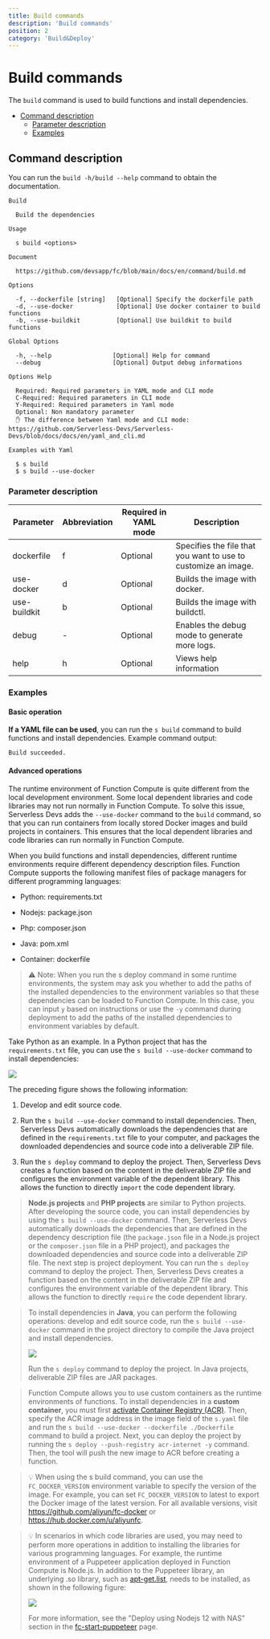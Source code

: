 ```yaml
---
title: Build commands
description: 'Build commands'
position: 2
category: 'Build&Deploy'
---
```

# Build commands

The `build` command is used to build functions and install dependencies. 

- [Command description](#Command-description)
  - [Parameter description ](#Parameter-description )
  - [Examples](#Examples)


## Command description

You can run the `build -h/build --help` command to obtain the documentation.

```shell script
Build

  Build the dependencies

Usage

  s build <options>  
                            
Document
  
  https://github.com/devsapp/fc/blob/main/docs/en/command/build.md

Options

  -f, --dockerfile [string]   [Optional] Specify the dockerfile path             
  -d, --use-docker            [Optional] Use docker container to build functions 
  -b, --use-buildkit          [Optional] Use buildkit to build functions         

Global Options

  -h, --help                 [Optional] Help for command               
  --debug                    [Optional] Output debug informations        

Options Help

  Required: Required parameters in YAML mode and CLI mode
  C-Required: Required parameters in CLI mode
  Y-Required: Required parameters in Yaml mode
  Optional: Non mandatory parameter
  ✋ The difference between Yaml mode and CLI mode: https://github.com/Serverless-Devs/Serverless-Devs/blob/docs/docs/en/yaml_and_cli.md

Examples with Yaml

  $ s build               
  $ s build --use-docker  
```

### Parameter description 
 
| Parameter  | Abbreviation | Required in YAML mode | Description                           |
| ---------- | -------- | -------------- | ------------------------------------------------------------ |
| dockerfile | f | Optional | Specifies the file that you want to use to customize an image. | 
| use-docker | d | Optional | Builds the image with docker. | 
| use-buildkit | b | Optional | Builds the image with buildctl. | 
| debug | - | Optional | Enables the debug mode to generate more logs. | 
| help | h | Optional | Views help information | 

### Examples

#### Basic operation 

**If a YAML file can be used**, you can run the `s build` command to build functions and install dependencies. Example command output:
```
Build succeeded.
```

#### Advanced operations

The runtime environment of Function Compute is quite different from the local development environment. Some local dependent libraries and code libraries may not run normally in Function Compute. To solve this issue, Serverless Devs adds the `--use-docker` command to the `build` command, so that you can run containers from locally stored Docker images and build projects in containers. This ensures that the local dependent libraries and code libraries can run normally in Function Compute. 

When you build functions and install dependencies, different runtime environments require different dependency description files. Function Compute supports the following manifest files of package managers for different programming languages:

- Python: requirements.txt

- Nodejs: package.json

- Php: composer.json

- Java: pom.xml

- Container: dockerfile

> ⚠️ Note: When you run the s deploy command in some runtime environments, the system may ask you whether to add the paths of the installed dependencies to the environment variables so that these dependencies can be loaded to Function Compute. In this case, you can input `y` based on instructions or use the `-y` command during deployment to add the paths of the installed dependencies to environment variables by default. 

Take Python as an example. In a Python project that has the `requirements.txt` file, you can use the `s build --use-docker` command to install dependencies:


![](https://img.alicdn.com/imgextra/i3/O1CN016yUmJP1aKU4boPjWo_!!6000000003311-2-tps-1667-978.png)

The preceding figure shows the following information:

1. Develop and edit source code.

2. Run the `s build --use-docker` command to install dependencies. Then, Serverless Devs automatically downloads the dependencies that are defined in the `requirements.txt` file to your computer, and packages the downloaded dependencies and source code into a deliverable ZIP file.

3. Run the `s deploy` command to deploy the project. Then, Serverless Devs creates a function based on the content in the deliverable ZIP file and configures the environment variable of the dependent library. This allows the function to directly `import` the code dependent library.


> **Node.js projects** and **PHP projects** are similar to Python projects. After developing the source code, you can install dependencies by using the `s build --use-docker` command. Then, Serverless Devs automatically downloads the dependencies that are defined in the dependency description file (the `package.json` file in a Node.js project or the `composer.json` file in a PHP project), and packages the downloaded dependencies and source code into a deliverable ZIP file. The next step is project deployment. You can run the `s deploy` command to deploy the project. Then, Serverless Devs creates a function based on the content in the deliverable ZIP file and configures the environment variable of the dependent library. This allows the function to directly `require` the code dependent library.

> To install dependencies in **Java**, you can perform the following operations: develop and edit source code, run the `s build --use-docker` command in the project directory to compile the Java project and install dependencies.
>
> ![](https://img.alicdn.com/imgextra/i4/O1CN014gwk4d1PZdOnL9gWC_!!6000000001855-2-tps-1304-622.png)
>
> Run the `s deploy` command to deploy the project. In Java projects, deliverable ZIP files are JAR packages. 

> Function Compute allows you to use custom containers as the runtime environments of functions. To install dependencies in a **custom container**, you must first [activate Container Registry (ACR)](https://cr.console.aliyun.com/). Then, specify the ACR image address in the image field of the `s.yaml` file and run the `s build --use-docker --dockerfile ./Dockerfile` command to build a project. Next, you can deploy the project by running the `s deploy --push-registry acr-internet -y` command. Then, the tool will push the new image to ACR before creating a function. 

> 💡 When using the s build command, you can use the `FC_DOCKER_VERSION` environment variable to specify the version of the image. For example, you can set `FC_DOCKER_VERSION` to latest to export the Docker image of the latest version. For all available versions, visit https://github.com/aliyun/fc-docker or https://hub.docker.com/u/aliyunfc.

> 💡 In scenarios in which code libraries are used, you may need to perform more operations in addition to installing the libraries for various programming languages. For example, the runtime environment of a Puppeteer application deployed in Function Compute is Node.js. In addition to the Puppeteer library, an underlying .so library, such as [apt-get.list](https://github.com/devsapp/start-puppeteer/blob/master/src/nodejs12/src/apt-get.list), needs to be installed, as shown in the following figure:
>
> ![](https://img.alicdn.com/imgextra/i2/O1CN01IOxwXQ1EiNBT7jFtJ_!!6000000000385-2-tps-1684-964.png)
>
> For more information, see the "Deploy using Nodejs 12 with NAS" section in the [fc-start-puppeteer](https://github.com/devsapp/start-puppeteer/tree/master/src) page. 
